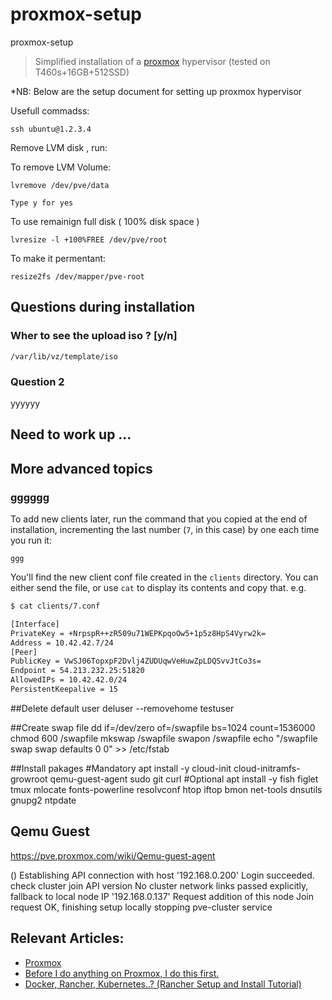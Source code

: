 # proxmox-setup
proxmox-setup

> Simplified installation of a [proxmox](https://www.wireguard.com/) hypervisor (tested on T460s+16GB+512SSD)

*NB: Below are the setup document for setting up proxmox hypervisor

Usefull commadss:

    ssh ubuntu@1.2.3.4

Remove LVM disk , run:

To remove LVM Volume:

    lvremove /dev/pve/data 

    Type y for yes

To use remainign full disk ( 100% disk space )
    
    lvresize -l +100%FREE /dev/pve/root

To make it permentant:

    resize2fs /dev/mapper/pve-root



## Questions during installation

### Wher to see the upload iso ? [y/n]

    /var/lib/vz/template/iso

### Question 2

yyyyyy



## Need to work up ...

## More advanced topics

### gggggg

To add new clients later, run the command that you copied at the end of installation, incrementing the last number (`7`, in this case) by one each time you run it:

    ggg
    
You'll find the new client conf file created in the `clients` directory. You can either send the file, or use `cat` to display its contents and copy that. e.g.

```bash
$ cat clients/7.conf

[Interface]
PrivateKey = +NrpspR++zR509u71WEPKpqoOw5+1p5z8HpS4Vyrw2k=
Address = 10.42.42.7/24
[Peer]
PublicKey = VwSJ06TopxpF2Dvlj4ZUDUqwVeHuwZpLDQSvvJtCo3s=
Endpoint = 54.213.232.25:51820
AllowedIPs = 10.42.42.0/24
PersistentKeepalive = 15
```

 
 
##Delete default user
deluser --removehome testuser

##Create swap file
dd if=/dev/zero of=/swapfile bs=1024 count=1536000
chmod 600 /swapfile
mkswap /swapfile
swapon /swapfile
echo "/swapfile       swap    swap    defaults        0 0" >> /etc/fstab

##Install pakages
#Mandatory
apt install -y cloud-init cloud-initramfs-growroot qemu-guest-agent sudo git curl
#Optional
apt install -y fish figlet tmux mlocate fonts-powerline resolvconf htop iftop bmon net-tools dnsutils gnupg2 ntpdate


## Qemu Guest 
https://pve.proxmox.com/wiki/Qemu-guest-agent


()
Establishing API connection with host '192.168.0.200'
Login succeeded.
check cluster join API version
No cluster network links passed explicitly, fallback to local node IP '192.168.0.137'
Request addition of this node
Join request OK, finishing setup locally
stopping pve-cluster service


 
## Relevant Articles: 
- [Proxmox](https://proxmox.com/en/)
- [Before I do anything on Proxmox, I do this first.](https://www.youtube.com/watch?v=GoZaMgEgrHw)
- [Docker, Rancher, Kubernetes..? (Rancher Setup and Install Tutorial)](https://www.youtube.com/watch?v=oILc0ywDVTk)


